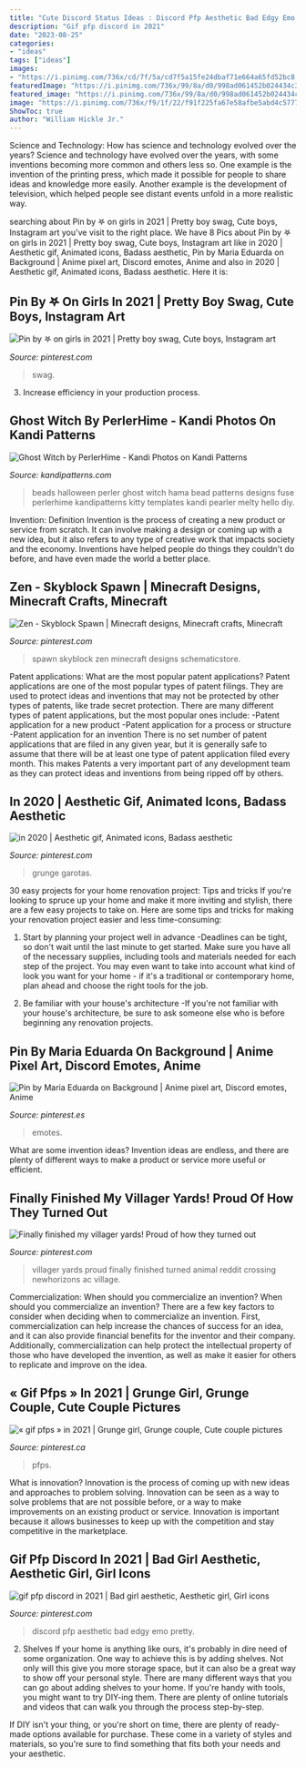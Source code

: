 ```yaml
---
title: "Cute Discord Status Ideas : Discord Pfp Aesthetic Bad Edgy Emo Pretty"
description: "Gif pfp discord in 2021"
date: "2023-08-25"
categories:
- "ideas"
tags: ["ideas"]
images:
- "https://i.pinimg.com/736x/cd/7f/5a/cd7f5a15fe24dbaf71e664a65fd52bc8.jpg"
featuredImage: "https://i.pinimg.com/736x/99/8a/d0/998ad061452b024434c3f80dd92fcd23.jpg"
featured_image: "https://i.pinimg.com/736x/99/8a/d0/998ad061452b024434c3f80dd92fcd23.jpg"
image: "https://i.pinimg.com/736x/f9/1f/22/f91f225fa67e58afbe5abd4c57777305.jpg"
ShowToc: true
author: "William Hickle Jr."
---
```



Science and Technology: How has science and technology evolved over the years?
Science and technology have evolved over the years, with some inventions becoming more common and others less so. One example is the invention of the printing press, which made it possible for people to share ideas and knowledge more easily. Another example is the development of television, which helped people see distant events unfold in a more realistic way.

	

		
searching about Pin by 𖤐 on girls in 2021 | Pretty boy swag, Cute boys, Instagram art you've visit to the right place. We have 8 Pics about Pin by 𖤐 on girls in 2021 | Pretty boy swag, Cute boys, Instagram art like in 2020 | Aesthetic gif, Animated icons, Badass aesthetic, Pin by Maria Eduarda on Background | Anime pixel art, Discord emotes, Anime and also in 2020 | Aesthetic gif, Animated icons, Badass aesthetic. Here it is:
		
    
## Pin By 𖤐 On Girls In 2021 | Pretty Boy Swag, Cute Boys, Instagram Art

<img loading=lazy src="https://i.pinimg.com/736x/cd/7f/5a/cd7f5a15fe24dbaf71e664a65fd52bc8.jpg" onerror="this.onerror=null;this.src='https://tse2.mm.bing.net/th?id=OIP.cmvxlcahkTrTcI8sMTmytwAAAA&amp;pid=15.1';" alt="Pin by 𖤐 on girls in 2021 | Pretty boy swag, Cute boys, Instagram art">

_Source: pinterest.com_

>swag. 

	

3. Increase efficiency in your production process.

    
## Ghost Witch By PerlerHime - Kandi Photos On Kandi Patterns

<img loading=lazy src="https://photos.kandipatterns.com/e8a41cf8-c501-4554-8b29-10c782d76dff/DSC03334.resize_700x.JPG" onerror="this.onerror=null;this.src='https://tse4.mm.bing.net/th?id=OIP.YCZo4oC13Lsu6HH4vimB9AHaJ3&amp;pid=15.1';" alt="Ghost Witch by PerlerHime - Kandi Photos on Kandi Patterns">

_Source: kandipatterns.com_

>beads halloween perler ghost witch hama bead patterns designs fuse perlerhime kandipatterns kitty templates kandi pearler melty hello diy. 

	

Invention: Definition
Invention is the process of creating a new product or service from scratch. It can involve making a design or coming up with a new idea, but it also refers to any type of creative work that impacts society and the economy. Inventions have helped people do things they couldn't do before, and have even made the world a better place.

    
## Zen - Skyblock Spawn | Minecraft Designs, Minecraft Crafts, Minecraft

<img loading=lazy src="https://i.pinimg.com/736x/99/8a/d0/998ad061452b024434c3f80dd92fcd23.jpg" onerror="this.onerror=null;this.src='https://tse4.mm.bing.net/th?id=OIP.AbXeIbNfk6fFHm-6LjqtCAHaE1&amp;pid=15.1';" alt="Zen - Skyblock Spawn | Minecraft designs, Minecraft crafts, Minecraft">

_Source: pinterest.com_

>spawn skyblock zen minecraft designs schematicstore. 

	

Patent applications: What are the most popular patent applications?
Patent applications are one of the most popular types of patent filings. They are used to protect ideas and inventions that may not be protected by other types of patents, like trade secret protection. 
 There are many different types of patent applications, but the most popular ones include: 
-Patent application for a new product 
-Patent application for a process or structure 
-Patent application for an invention 
There is no set number of patent applications that are filed in any given year, but it is generally safe to assume that there will be at least one type of patent application filed every month. This makes Patents a very important part of any development team as they can protect ideas and inventions from being ripped off by others.

    
## In 2020 | Aesthetic Gif, Animated Icons, Badass Aesthetic

<img loading=lazy src="https://i.pinimg.com/736x/f9/1f/22/f91f225fa67e58afbe5abd4c57777305.jpg" onerror="this.onerror=null;this.src='https://tse2.mm.bing.net/th?id=OIP.djucXJEZK3kkvMSJMpqGgAAAAA&amp;pid=15.1';" alt="in 2020 | Aesthetic gif, Animated icons, Badass aesthetic">

_Source: pinterest.com_

>grunge garotas. 

	

30 easy projects for your home renovation project: Tips and tricks
If you're looking to spruce up your home and make it more inviting and stylish, there are a few easy projects to take on. Here are some tips and tricks for making your renovation project easier and less time-consuming:
1. Start by planning your project well in advance -Deadlines can be tight, so don't wait until the last minute to get started. Make sure you have all of the necessary supplies, including tools and materials needed for each step of the project. You may even want to take into account what kind of look you want for your home - if it's a traditional or contemporary home, plan ahead and choose the right tools for the job.

2. Be familiar with your house's architecture -If you're not familiar with your house's architecture, be sure to ask someone else who is before beginning any renovation projects.

    
## Pin By Maria Eduarda On Background | Anime Pixel Art, Discord Emotes, Anime

<img loading=lazy src="https://i.pinimg.com/736x/c6/8b/3c/c68b3c3bf0289912807032d4f7b9adad.jpg" onerror="this.onerror=null;this.src='https://tse1.mm.bing.net/th?id=OIP.Yk5HmwNi7UybOT0LCYrw7wHaHc&amp;pid=15.1';" alt="Pin by Maria Eduarda on Background | Anime pixel art, Discord emotes, Anime">

_Source: pinterest.es_

>emotes. 

	

What are some invention ideas?
Invention ideas are endless, and there are plenty of different ways to make a product or service more useful or efficient.

    
## Finally Finished My Villager Yards! Proud Of How They Turned Out

<img loading=lazy src="https://i.pinimg.com/736x/21/ae/7e/21ae7e1d13b496a36a8cc5b5b8e2f63a.jpg" onerror="this.onerror=null;this.src='https://tse2.mm.bing.net/th?id=OIP.mShTFZrMFcP2HiDh6wsIQwHaKr&amp;pid=15.1';" alt="Finally finished my villager yards! Proud of how they turned out">

_Source: pinterest.com_

>villager yards proud finally finished turned animal reddit crossing newhorizons ac village. 

	

Commercialization: When should you commercialize an invention?
When should you commercialize an invention? 
There are a few key factors to consider when deciding when to commercialize an invention. First, commercialization can help increase the chances of success for an idea, and it can also provide financial benefits for the inventor and their company. Additionally, commercialization can help protect the intellectual property of those who have developed the invention, as well as make it easier for others to replicate and improve on the idea.

    
## « Gif Pfps » In 2021 | Grunge Girl, Grunge Couple, Cute Couple Pictures

<img loading=lazy src="https://i.pinimg.com/736x/bb/3c/c3/bb3cc362a963a52a7453ed1790449c5d.jpg" onerror="this.onerror=null;this.src='https://tse4.mm.bing.net/th?id=OIP.HDfiQ9rIW8j3ubPoDZRijgAAAA&amp;pid=15.1';" alt="« gif pfps » in 2021 | Grunge girl, Grunge couple, Cute couple pictures">

_Source: pinterest.ca_

>pfps. 

	

What is innovation?
Innovation is the process of coming up with new ideas and approaches to problem solving. Innovation can be seen as a way to solve problems that are not possible before, or a way to make improvements on an existing product or service. Innovation is important because it allows businesses to keep up with the competition and stay competitive in the marketplace.

    
## Gif Pfp Discord In 2021 | Bad Girl Aesthetic, Aesthetic Girl, Girl Icons

<img loading=lazy src="https://i.pinimg.com/736x/8f/96/06/8f96064481860b2651ea83d3334b3c25.jpg" onerror="this.onerror=null;this.src='https://tse4.mm.bing.net/th?id=OIP.GpNyMhQnDWhd3eosqn0gKQAAAA&amp;pid=15.1';" alt="gif pfp discord in 2021 | Bad girl aesthetic, Aesthetic girl, Girl icons">

_Source: pinterest.com_

>discord pfp aesthetic bad edgy emo pretty. 

	

2. Shelves
If your home is anything like ours, it's probably in dire need of some organization. One way to achieve this is by adding shelves. Not only will this give you more storage space, but it can also be a great way to show off your personal style.
There are many different ways that you can go about adding shelves to your home. If you're handy with tools, you might want to try DIY-ing them. There are plenty of online tutorials and videos that can walk you through the process step-by-step.

If DIY isn't your thing, or you're short on time, there are plenty of ready-made options available for purchase. These come in a variety of styles and materials, so you're sure to find something that fits both your needs and your aesthetic.

